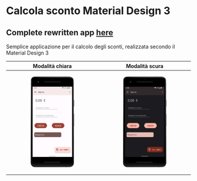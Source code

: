 # Calcola sconto Material Design 3

## Complete rewritten app [here](https://github.com/o0Mardev/Calcola-Sconto)

Semplice applicazione per il calcolo degli sconti, realizzata secondo il Material Design 3

| Modalità chiara  | Modalità scura |
|----------------|-----------------|
|  <p align="center"><img src="/images/Screenshot-light-theme.png" width="50%" height="50%"></p>| <p align="center"><img src="/images/Screenshot-dark-theme.png" width="50%" height="50%"></p>|
